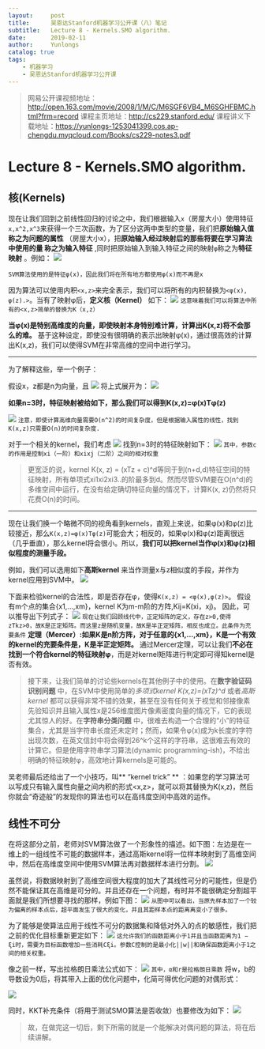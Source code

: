 ```yaml
---
layout:     post
title:      吴恩达Stanford机器学习公开课（八）笔记
subtitle:   Lecture 8 - Kernels.SMO algorithm.
date:       2019-02-11
author:     Yunlongs
catalog: true
tags:
    - 机器学习
    - 吴恩达Stanford机器学习公开课
---
```


>网易公开课视频地址：http://open.163.com/movie/2008/1/M/C/M6SGF6VB4_M6SGHFBMC.html?frm=record
课程主页地址：http://cs229.stanford.edu/
课程讲义下载地址：https://yunlongs-1253041399.cos.ap-chengdu.myqcloud.com/Books/cs229-notes3.pdf


# Lecture 8 - Kernels.SMO algorithm.

## 核(Kernels)
现在让我们回到之前线性回归的讨论之中，我们根据输入`x`（房屋大小）使用特征`x,x^2,x^3`来获得一个三次函数，为了区分这两中类型的变量，我们把**原始输入值称之为问题的属性** （房屋大小x），把**原始输入经过映射后的那些将要在学习算法中使用的量 称之为输入特征** ,同时把原始输入到输入特征之间的映射`φ`称之为**特征映射** 。例如：
![](https://yunlongs-1253041399.cos.ap-chengdu.myqcloud.com/image/Stanford/lecture-8-1.jpg)

`SVM算法使用的是特征φ(x)，因此我们将在所有地方都使用φ(x)而不再是x`

因为算法可以使用内积`<x,z>`来完全表示，我们可以将所有的内积替换为`<φ(x), φ(z).>`。当有了映射φ后，**定义核（Kernel）** 如下：
![](https://yunlongs-1253041399.cos.ap-chengdu.myqcloud.com/image/Stanford/lecture-8-2.jpg)
`这意味着我们可以将算法中所有的<x,z>简单的替换为K（x,z）`

**当φ(x)是特别高维度的向量，即使映射本身特别难计算，计算出K(x,z)将不会那么的难。** 基于这种设定，即使没有很明确的表示出映射φ(x)，通过很高效的计算出K(x,z)，我们可以使得SVM在非常高维的空间中进行学习。

-----
为了解释这些，举一个例子：

假设x，z都是n为向量，且
![](https://yunlongs-1253041399.cos.ap-chengdu.myqcloud.com/image/Stanford/lecture-8-3.jpg)
将上式展开为：
![](https://yunlongs-1253041399.cos.ap-chengdu.myqcloud.com/image/Stanford/lecture-8-4.jpg)

**如果n=3时，特征映射被给如下，那么我们可以得到K(x,z)=φ(x)Tφ(z)** 

![](https://yunlongs-1253041399.cos.ap-chengdu.myqcloud.com/image/Stanford/lecture-8-5.jpg)
`注意，即使计算高维向量需要O(n^2)的时间复杂度，但是根据输入属性的线性，找到K(x,z)只需要O(n)的时间复杂度.`

对于一个相关的kernel，我们考虑
![](https://yunlongs-1253041399.cos.ap-chengdu.myqcloud.com/image/Stanford/lecture-8-6.jpg)
找到n=3时的特征映射如下：
![](https://yunlongs-1253041399.cos.ap-chengdu.myqcloud.com/image/Stanford/lecture-8-7.jpg)
`其中，参数c的作用是控制xi（一阶）和xixj（二阶）之间的相对权重`

>更宽泛的说，kernel  K(x, z) = (xTz + c)^d等同于到(n+d,d)特征空间的特征映射，所有单项式xi1xi2xi3..的阶最多到d。然而尽管SVM要在O(n^d)的多维空间中运行，在没有给定确切特征向量的情况下，计算K(x, z)仍然将只花费O(n)的时间。

------
现在让我们换一个略微不同的视角看到kernels，直观上来说，如果φ(x)和φ(z)比较接近，那么`K(x,z)=φ(x)Tφ(z)`可能会大；相反的，如果φ(x)和φ(z)距离很远（几乎垂直），那么kernel将会很小。所以，**我们可以把kernel当作φ(x)和φ(z)相似程度的测量手段。**

例如，我们可以选用如下**高斯kernel** 来当作测量x与z相似度的手段，并作为kernel应用到SVM中。
![](https://yunlongs-1253041399.cos.ap-chengdu.myqcloud.com/image/Stanford/lecture-8-8.jpg)

下面来检验kernel的合法性，即是否存在φ，使得`K(x,z) = <φ(x),φ(z)>`。
假设有m个点的集合{x1,...,xm}，kernel  K为m-m阶的方阵,Kij=K(xi，xj)。
因此，可以推导出下列式子：
![](https://yunlongs-1253041399.cos.ap-chengdu.myqcloud.com/image/Stanford/lecture-8-9.jpg)
`现在让我们回顾线代中，正定矩阵的定义，存在z>0,使得zTkz>0，故K是正定矩阵。而这里z是随机变量，故K是半正定矩阵，相反也成立。此条件为充要条件`
**定理（Mercer）:如果K是n阶方阵，对于任意的{x1,...,xm}，K是一个有效的kernel的充要条件是，K是半正定矩阵。**
通过Mercer定理，可以让我们**不必在找到一个符合kernel的特征映射φ**，而是对kernel矩阵进行判定即可得知kernel是否有效。

>接下来，让我们简单的讨论些kernels在其他例子中的使用。在**数字验证码识别问题** 中，在SVM中使用简单的*多项式kernel K(x,z)=(xTz)^d* 或者*高斯kernel* 都可以获得非常不错的效果，甚至在没有任何关于视觉和邻接像素先验知识并且输入属性x是256维度图片像素密度向量的情况下，它的表现尤其惊人的好。在**字符串分类问题** 中，很难去构造一个合理的“小”的特征集合，尤其是当字符串长度还未定时；然而，如果令φ(x)成为k长度的字符出现次数，在英文信封中将会得到26^k个这样的字符串，这很难去有效的计算它。但是使用字符串学习算法(dynamic programming-ish)，不给出明确的特征映射φ，高效地计算kernels是可能的。

吴老师最后还给出了一个小技巧，叫** “kernel trick” ** ：如果您的学习算法可以写成只有输入属性向量之间内积的形式<x,z>，就可以将其替换为K(x,z)，然后你就会“奇迹般”的发现你的算法也可以在高纬度空间中高效的运作。


## 线性不可分
在将这部分之前，老师对SVM算法做了一个形象性的描述。如下图：左边是在一维上的一组线性不可能的数据样本，通过高斯kernel将一位样本映射到了高维空间中，然后在高维度空间中使用SVM算法再对数据样本进行分割。
![](https://yunlongs-1253041399.cos.ap-chengdu.myqcloud.com/image/Stanford/lecture-8-10.jpg)

虽然说，将数据映射到了高维空间很大程度的加大了其线性可分的可能性，但是仍然不能保证其在高维是可分的。并且还存在一个问题，有时并不能很确定分割超平面就是我们所想要寻找的那样，例如下图：
![](https://yunlongs-1253041399.cos.ap-chengdu.myqcloud.com/image/Stanford/lecture-8-11.jpg)
`从图中可以看出，当原先样本加了一个较为偏离的样本点后，超平面发生了很大的变化，并且其距样本点的距离离变小了很多。`

为了能够是使算法应用于线性不可分的数据集和降低对外入的点的敏感性，我们把之前的优化目标重新更定如下：
![](https://yunlongs-1253041399.cos.ap-chengdu.myqcloud.com/image/Stanford/lecture-8-12.jpg)
`这允许我们的函数距离小于1并且当函数距离为1 − ξi时，需要为目标函数增加一些消耗Cξi。参数C控制的是最小化||w||和确保函数距离小于1之间的相关权重。`
 
像之前一样，写出拉格朗日乘法公式如下：
![](https://yunlongs-1253041399.cos.ap-chengdu.myqcloud.com/image/Stanford/lecture-8-13.jpg)
`其中，α和r是拉格朗日乘数`
将w，b的导数设为0后，将其带入上面的优化问题中，化简可得优化问题的对偶形式：

![](https://yunlongs-1253041399.cos.ap-chengdu.myqcloud.com/image/Stanford/lecture-8-14.jpg)

同时，KKT补充条件（将用于测试SMO算法是否收敛）也要修改为如下：
![](https://yunlongs-1253041399.cos.ap-chengdu.myqcloud.com/image/Stanford/lecture-8-15.jpg)

>故，在做完这一切后，剩下所需的就是一个能解决对偶问题的算法，将在后续讲解。